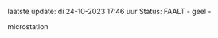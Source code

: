 laatste update: 
di 24-10-2023 17:46   uur 
Status: FAALT - geel - 
<div class="service Y">microstation</div>